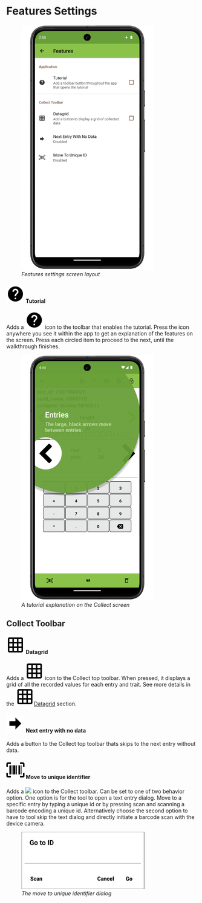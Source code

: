 <link rel="stylesheet" type="text/css" href="_styles/styles.css">

Features Settings
=================

<figure class="image">
  <img class="screenshot" src="_static/images/settings/features/settings_features_framed.png" width="350px"> 
  <figcaption class="screenshot-caption"><i>Features settings screen layout</i></figcaption> 
</figure>

#### <img class="icon" src="_static/icons/settings/appearance/help-circle.png"> Tutorial

Adds a <img class="icon" src="_static/icons/settings/appearance/help-circle.png"> icon to the toolbar that enables the tutorial.
Press the icon anywhere you see it within the app to get an explanation of the features on the screen.
Press each circled item to proceed to the next, until the walkthrough finishes.

<figure class="image">
  <img class="screenshot" src="_static/images/settings/features/settings_features_tutorial_framed.png" width="350px"> 
  <figcaption class="screenshot-caption"><i>A tutorial explanation on the Collect screen </i></figcaption> 
</figure>

Collect Toolbar
---------------

#### <img class="icon" src="_static/icons/settings/features/grid.png"> Datagrid

Adds a <img class="icon" src="_static/icons/settings/features/grid.png"> icon to the Collect top toolbar.
When pressed, it displays a grid of all the recorded values for each entry and trait.
See more details in the <img class="icon" src="_static/icons/settings/features/grid.png">[Datagrid](datagrid.md) section.

#### <img class="icon" src="_static/icons/settings/features/arrow-right-bold.png"> Next entry with no data

Adds a button to the Collect top toolbar thats skips to the next entry without data.

#### <img class="icon" src="_static/icons/settings/features/barcode-scan.png"> Move to unique identifier

Adds a <img class="icon" src="_static/icons/settings/features/barcode.png"> icon to the Collect toolbar.
Can be set to one of two behavior option. One option is for the tool to open a text entry dialog.
Move to a specific entry by typing a unique id or by pressing scan and scanning a barcode encoding a unique id.
Alternatively choose the second option to have to tool skip the text dialog and directly initiate a barcode scan with the device camera.

<figure class="image">
  <img class="screenshot" src="_static/images/settings/features/settings_features_moveto_uid.png" width="325px"> 
  <figcaption class="screenshot-caption"><i>The move to unique identifier dialog</i></figcaption> 
</figure>